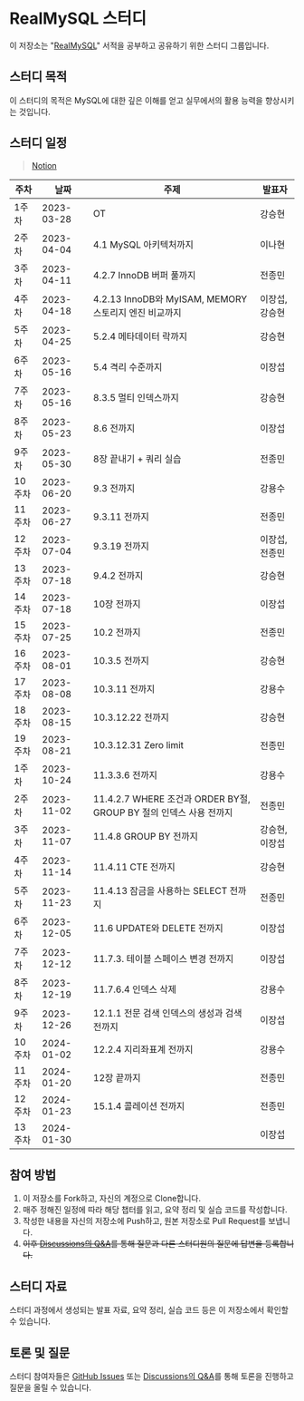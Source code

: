 # RealMySQL 스터디

이 저장소는 "[RealMySQL](https://product.kyobobook.co.kr/detail/S000001766482)" 서적을 공부하고 공유하기 위한 스터디 그룹입니다.

## 스터디 목적

이 스터디의 목적은 MySQL에 대한 깊은 이해를 얻고 실무에서의 활용 능력을 향상시키는 것입니다.

## 스터디 일정
> [Notion](https://www.notion.so/code5753/RealMySQL-1-2-34584a1bf50c41eea816e8c6a7efc35f)

| 주차 | 날짜       | 주제          | 발표자          |
| ---- | ---------- | ------------- | --- |
| 1주차 | 2023-03-28 | OT | 강승현 |
| 2주차 | 2023-04-04 | 4.1 MySQL 아키텍처까지 | 이나현 |
| 3주차 | 2023-04-11 | 4.2.7 InnoDB 버퍼 풀까지   | 전종민 |
| 4주차 | 2023-04-18 | 4.2.13 InnoDB와 MyISAM, MEMORY 스토리지 엔진 비교까지   | 이장섭, 강승현 |
| 5주차 | 2023-04-25 | 5.2.4 메타데이터 락까지   | 강승현 |
| 6주차 | 2023-05-16 | 5.4 격리 수준까지   | 이장섭 |
| 7주차 | 2023-05-16 | 8.3.5 멀티 인덱스까지   | 강승현 |
| 8주차 | 2023-05-23 | 8.6 전까지 | 이장섭 |
| 9주차 | 2023-05-30 | 8장 끝내기 + 쿼리 실습 | 전종민 |
| 10주차 | 2023-06-20 | 9.3 전까지 | 강용수 |
| 11주차 | 2023-06-27 | 9.3.11 전까지 | 전종민 |
| 12주차 | 2023-07-04 | 9.3.19 전까지 | 이장섭, 전종민 |
| 13주차 | 2023-07-18 | 9.4.2 전까지 | 강승현 |
| 14주차 | 2023-07-18 | 10장 전까지 | 이장섭 |
| 15주차 | 2023-07-25 | 10.2 전까지 | 전종민 |
| 16주차 | 2023-08-01 | 10.3.5 전까지 | 강승현 |
| 17주차 | 2023-08-08 | 10.3.11 전까지 | 강용수 |
| 18주차 | 2023-08-15 | 10.3.12.22 전까지 | 강승현 |
| 19주차 | 2023-08-21 | 10.3.12.31 Zero limit | 전종민 |
| 1주차 | 2023-10-24 | 11.3.3.6 전까지 | 강용수 |
| 2주차 | 2023-11-02 | 11.4.2.7 WHERE 조건과 ORDER BY절, GROUP BY 절의 인덱스 사용 전까지 | 전종민 |
| 3주차 | 2023-11-07 | 11.4.8 GROUP BY 전까지 | 강승현, 이장섭 |
| 4주차 | 2023-11-14 | 11.4.11 CTE 전까지 | 강승현 |
| 5주차 | 2023-11-23 | 11.4.13 잠금을 사용하는 SELECT 전까지 | 전종민 |
| 6주차 | 2023-12-05 | 11.6 UPDATE와 DELETE 전까지 | 이장섭 |
| 7주차 | 2023-12-12 | 11.7.3. 테이블 스페이스 변경 전까지 | 이장섭 |
| 8주차 | 2023-12-19 | 11.7.6.4 인덱스 삭제 | 강용수 |
| 9주차 | 2023-12-26 | 12.1.1 전문 검색 인덱스의 생성과 검색 전까지 | 이장섭 |
| 10주차 |  2024-01-02 | 12.2.4 지리좌표계 전까지 | 강용수 |
| 11주차 |  2024-01-20 | 12장 끝까지 | 전종민 |
| 12주차 |  2024-01-23 | 15.1.4 콜레이션 전까지 | 전종민 |
| 13주차 |  2024-01-30 |  | 이장섭 |


## 참여 방법

1. 이 저장소를 Fork하고, 자신의 계정으로 Clone합니다.
2. 매주 정해진 일정에 따라 해당 챕터를 읽고, 요약 정리 및 실습 코드를 작성합니다.
3. 작성한 내용을 자신의 저장소에 Push하고, 원본 저장소로 Pull Request를 보냅니다.
4. ~~이후 [Discussions의 Q&A](https://github.com/Well-Founded-Confidence/RealMySQL/discussions/categories/q-a)를 통해 질문과 다른 스터디원의 질문에 답변을 등록합니다.~~

## 스터디 자료

스터디 과정에서 생성되는 발표 자료, 요약 정리, 실습 코드 등은 이 저장소에서 확인할 수 있습니다.

## 토론 및 질문

스터디 참여자들은 [GitHub Issues](https://github.com/Well-Founded-Confidence/RealMySQL/issues) 또는 [Discussions의 Q&A](https://github.com/Well-Founded-Confidence/RealMySQL/discussions/categories/q-a)를 통해 토론을 진행하고 질문을 올릴 수 있습니다.
